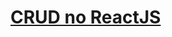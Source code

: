 # [CRUD no ReactJS](https://github.com/Rocketseat/bootcamp-gostack-desafios/tree/master/desafio-reactjs-crud)
